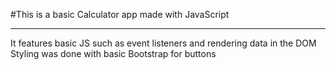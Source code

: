 #This is a basic Calculator app made with JavaScript
***
It features basic JS such as event listeners and rendering data in the DOM
Styling was done with basic Bootstrap for buttons 
